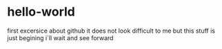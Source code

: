 # hello-world
first excersice about github
it does not look difficult to me
but this stuff is just begining
i´ll wait and see forward
